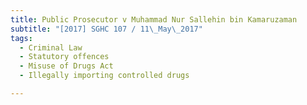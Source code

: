 ```yaml
---
title: Public Prosecutor v Muhammad Nur Sallehin bin Kamaruzaman 
subtitle: "[2017] SGHC 107 / 11\_May\_2017"
tags:
  - Criminal Law
  - Statutory offences
  - Misuse of Drugs Act
  - Illegally importing controlled drugs

---
```



